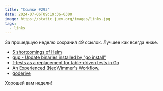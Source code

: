 ```yaml
---
title: "Ссылки #293"
date: 2024-07-06T09:19:36+0300
image: https://static.juev.org/images/links.jpg
tags: 
  - links
---
```


За прошедшую неделю сохранил 49 ссылок. Лучшее как всегда ниже.

- [5 shortcomings of Helm](https://glasskube.eu/en/r/knowledge/5-helm-shortcomings/)
- [gup - Update binaries installed by "go install"](https://github.com/nao1215/gup)
- [f-tests as a replacement for table-driven tests in Go](https://valyala.medium.com/f-tests-as-a-replacement-for-table-driven-tests-in-go-8814a8b19e9e)
- [An Experienced (Neo)Vimmer's Workflow.](https://seniormars.com/posts/neovim-workflow/)
- [goderive](https://github.com/awalterschulze/goderive)

Хорошей вам недели!
